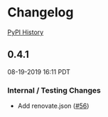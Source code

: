 # Changelog

[PyPI History][1]

[1]: https://pypi.org/project/google-auth-oauthlib/#history

## 0.4.1

08-19-2019 16:11 PDT

### Internal / Testing Changes
- Add renovate.json ([#56](https://github.com/googleapis/google-auth-library-python-oauthlib/pull/56))

